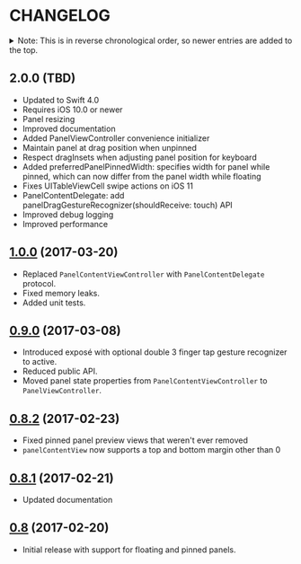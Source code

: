 CHANGELOG
=========

<details>
<summary>Note: This is in reverse chronological order, so newer entries are added to the top.</summary>

| Contents                        |
| :------------------------------ |
| [1.0.0](#100-2017-03-20)        |
| [0.9.0](#090-2017-03-08)        |
| [0.8.2](#082-2017-02-23)        |
| [0.8.1](#081-2017-02-21)        |
| [0.8](#08-2017-02-20)           |

</details>

2.0.0 (TBD)
--------------
* Updated to Swift 4.0
* Requires iOS 10.0 or newer
* Panel resizing 
* Improved documentation
* Added PanelViewController convenience initializer
* Maintain panel at drag position when unpinned
* Respect dragInsets when adjusting panel position for keyboard
* Added preferredPanelPinnedWidth: specifies width for panel while pinned, which can now differ from the panel width while floating
* Fixes UITableViewCell swipe actions on iOS 11
* PanelContentDelegate: add panelDragGestureRecognizer(shouldReceive: touch) API
* Improved debug logging
* Improved performance

[1.0.0](https://github.com/louisdh/panelkit/tree/1.0.0) (2017-03-20)
--------------
* Replaced ```PanelContentViewController``` with ```PanelContentDelegate``` protocol.
* Fixed memory leaks.
* Added unit tests.

[0.9.0](https://github.com/louisdh/panelkit/tree/0.9.0) (2017-03-08)
--------------
* Introduced exposé with optional double 3 finger tap gesture recognizer to active.
* Reduced public API.
* Moved panel state properties from ```PanelContentViewController``` to ```PanelViewController```.

[0.8.2](https://github.com/louisdh/panelkit/tree/0.8.2) (2017-02-23)
--------------

* Fixed pinned panel preview views that weren't ever removed
* ```panelContentView``` now supports a top and bottom margin other than 0

[0.8.1](https://github.com/louisdh/panelkit/tree/0.8.1) (2017-02-21)
--------------

*  Updated documentation

[0.8](https://github.com/louisdh/panelkit/tree/0.8) (2017-02-20)
------------

* Initial release with support for floating and pinned panels.




